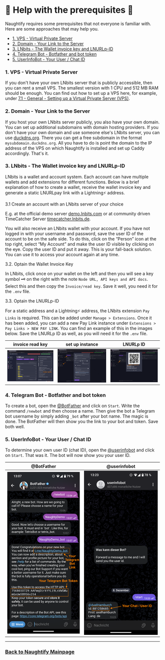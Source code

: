 # 🤖 **Help with the prerequisites** 🤖 <!-- omit from toc -->

Naughtify requires some prerequisites that not everyone is familiar with. Here are some approaches that may help you.

- [1. VPS - Virtual Private Server](#1-vps---virtual-private-server)
- [2. Domain - Your Link to the Server](#2-domain---your-link-to-the-server)
- [3. LNbits - The Wallet invoice key and LNURLp-ID](#3-lnbits---the-wallet-invoice-key-and-lnurlp-id)
- [4. Telegram Bot - Botfather and bot token](#4-telegram-bot---botfather-and-bot-token)
- [5. UserInfoBot - Your User / Chat ID](#5-userinfobot---your-user--chat-id)


### 1. VPS - Virtual Private Server

If you don't have your own LNbits server that is publicly accessible, then you can rent a small VPS. The smallest version with 1 CPU and 512 MB RAM should be enough. You can find out how to set up a VPS here, for example, under [7.1 - General - Setting up a Virtual Private Server (VPS)](https://ereignishorizont.xyz/lnbits-server/en/#71_-_General_-_Setting_up_a_Virtual_Private_Server_VPS). 

### 2. Domain - Your Link to the Server 

If you host your own LNbits server publicly, you also have your own domain. You can set up additional subdomains with domain hosting providers. If you don't have your own domain and use someone else's LNbits server, you can use [duckdns.org](https://www.duckdns.org/). There you can get a free subdomain in the format `mysubdomain.duckdns.org`. All you have to do is point the domain to the IP address of the VPS on which Naughtify is installed and set up Caddy accordingly. That's it. 

### 3. LNbits - The Wallet invoice key and LNURLp-ID

LNbits is a wallet and account system. Each account can have multiple wallets and add extensions for different functions. Below is a brief explanation of how to create a wallet, receive the wallet invoice key and generate a static LNURLpay link with a Lightning⚡ address.

3.1 Create an account with an LNbits server of your choice

E.g. at the official demo server [demo.lnbits.com](https://demo.lnbits.com) or at community driven TimeCatcher Server [timecatcher.lnbits.de](https://timecatcher.lnbits.de/). 

You will also receive an LNbits wallet with your account. If you have not logged in with your username and password, save the user ID of the account to be on the safe side. To do this, click on the “Person” icon at the top right, select “My Account” and make the user ID visible by clicking on the eye. Copy the user ID and put it away. This is your fall-back solution. You can use it to access your account again at any time.

3.2. Optain the Wallet Invoice Key 

In LNbits, click once on your wallet on the left and then you will see a key symbol 🗝️ on the right with the note `Node URL, API keys and API docs`. Select this and then copy the `Invoice/read key`. Save it well, you need it for the `.env` file.  

3.3. Optain the LNURLp-ID

For a static address and a Lightning⚡ address, the LNbits extension `Pay Links` is required. This can be added under `Manage > Extensions`. Once it has been added, you can add a new Pay Link instance under `Extensions > Pay Links > NEW PAY LINK`. You can find an example of this in the images below. Save the LNURLp ID as well, as you will need it for the `.env` file.

|                  invoice read key                   |                   set up instance                    |                   LNURLp ID                    |
| :-------------------------------------------------: | :--------------------------------------------------: | :--------------------------------------------: |
| <img src="./assets/wallet1invoice.png" width="400"> | <img src="./assets/wallet2instance.png" width="400"> | <img src="./assets/wallet3id.png" width="400"> |

### 4. Telegram Bot - Botfather and bot token

To create a bot, open the [@BotFather](https://t.me/BotFather) and click on `Start`. Write the command `/newbot` and then choose a name. Then give the bot a Telegram bot username by simply adding `_bot` after your bot name. The magic is done. The BotFather will then show you the link to your bot and token. Save both well.

### 5. UserInfoBot - Your User / Chat ID

To determine your own user ID (chat ID), open the [@userinfobot](https://t.me/userinfobot) and click on `Start`. That was it. The bot will now show you your user ID.

|                    @BotFather                    |                   @userinfobot                   |
| :----------------------------------------------: | :----------------------------------------------: |
| <img src="./assets/TelegramBot.png" width="300"> | <img src="./assets/UserInfoBot.png" width="300"> |

---
### [Back to Naughtify Mainpage](./README.md) <!-- omit from toc -->
